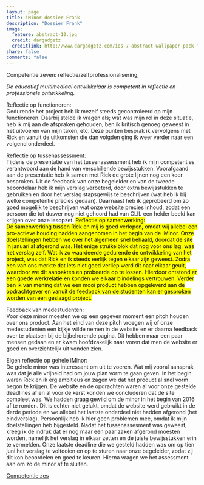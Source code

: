 ```yaml
---
layout: page
title: iMinor dossier Frank
description: "Dossier Frank"
image:
  feature: abstract-10.jpg
  credit: dargadgetz
  creditlink: http://www.dargadgetz.com/ios-7-abstract-wallpaper-pack-for-iphone-5-and-ipod-touch-retina/
share: false
comments: false
---
```

Competentie zeven: reflectie/zelfprofessionalisering,

<i>De educatief multimediaal ontwikkelaar is competent in reflectie en professionele ontwikkeling.</i>

Reflectie op functioneren:
<br>Gedurende het project heb ik mezelf steeds gecontroleerd op mijn functioneren. Daarbij stelde ik vragen als; wat was mijn rol in deze situatie, heb ik mij aan de afspraken gehouden, ben ik kritisch genoeg geweest in het uitvoeren van mijn taken, etc. Deze punten besprak ik vervolgens met Rick en vanuit de uitkomsten die dan volgden ging ik weer verder naar een volgend onderdeel. 

Reflectie op tussenassessment:
<br>Tijdens de presentatie van het tussenassessment heb ik mijn competenties verantwoord aan de hand van verschillende bewijsstukken. Voorafgaand aan de presentatie heb ik samen met Rick de grote lijnen nog een keer besproken. Uit de feedback van onze begeleider en van de tweede beoordelaar heb ik mijn verslag verbeterd, door extra bewijsstukken te gebruiken en door het verslag stapsgewijs te beschrijven (wat heb ik bij welke competentie precies gedaan). Daarnaast heb ik geprobeerd om zo goed mogelijk te beschrijven wat onze website precies inhoud, zodat een persoon die tot dusver nog niet gehoord had van CLIL een helder beeld kan krijgen over onze lesopzet. 
<mark>Reflectie op samenwerking:
<br>De samenwerking tussen Rick en mij is goed verlopen, omdat wij allebei een pro-actieve houding hadden aangenomen in het begin van de iMinor. Onze doelstellingen hebben we over het algemeen snel behaald, doordat de site in januari al afgerond was. Het enige struikelblok dat nog voor ons lag, was het verslag zelf. Wat ik zo waardeerde gedurende de ontwikkeling van het project, was dat Rick en ik steeds eerlijk tegen elkaar zijn geweest. Zodra een van ons merkte dat iets niet goed verliep werd dit naar elkaar geuit, waardoor we dit aanpakten en probeerde op te lossen. Hierdoor ontstond er een goede werkrelatie en konden we elkaar blindelings vertrouwen. Verder ben ik van mening dat we een mooi product hebben opgeleverd aan de opdrachtgever en vanuit de feedback van de studenten kan er gesproken worden van een geslaagd project. 

Feedback van medestudenten:
<br>Voor deze minor moesten we op een gegeven moment een pitch houden over ons product. Aan het eind van deze pitch vroegen wij of onze medestudenten een kijkje wilde nemen in de website en er daarna feedback over te plaatsen bij de bijbehorende pagina. Dit hebben maar een paar mensen gedaan en er kwam hoofdzakelijk naar voren dat men de website er goed en overzichtelijk uit vonden zien.  

Eigen reflectie op gehele iMinor:
<br>De gehele minor was interessant om uit te voeren. Wat mij vooral aansprak was dat je alle vrijheid had om jouw plan vorm te gaan geven. In het begin waren Rick en ik erg ambitieus en zagen we dat het product al snel vorm begon te krijgen. De website en de opdrachten waren al voor onze gestelde deadlines af en al voor de kerst konden we concluderen dat de site compleet was. We hadden graag gewild om de minor in het begin van 2016 af te ronden. Dit is echter niet gelukt, omdat de website werd gebruikt in de derde periode en we allebei het laatste onderdeel niet hadden afgerond (het eindverslag). Persoonlijk heb ik hier geen problemen mee, omdat ik mijn doelstellingen heb bijgesteld. Nadat het tussenassesment was geweest, kreeg ik de indruk dat er nog maar een paar zaken afgerond moesten worden, namelijk het verslag in elkaar zetten en de juiste bewijsstukken erin te vermelden. Onze laatste deadline die we gesteld hadden was om op tien juni het verslag te voltooien en op te sturen naar onze begeleider, zodat zij dit kon beoordelen en goed te keuren. Hierna vragen we het assessment aan om zo de minor af te sluiten. 


<div style="float: left"> 
<a href="{{ site.url }}/iminor-frank/competentie6/" class="btn">Competentie zes</a>
</div>

